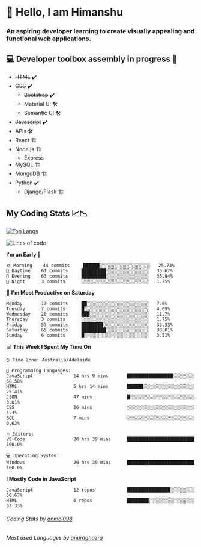 # 👋 Hello, I am Himanshu

### An aspiring developer learning to create visually appealing and functional web applications.

## 💻 Developer toolbox assembly in progress 🧰

- <s>HTML</s> ✔️ 
- <s>CSS</s> ✔️
  - <s>Bootstrap</s> ✔️
  - Material UI 🛠️
  - Semantic UI 🛠️
 - <s>Javascript</s> ✔️
 - APIs 🛠️
 - React 🏗️
 - Node.js 🏗️
    - Express 
 - MySQL 🏗️
 - MongoDB 🏗️
 - Python ✔️
    - Django/Flask 🏗️
 
 
 ## My Coding Stats 📈📉
 
 [![Top Langs](https://github-readme-stats.vercel.app/api/top-langs/?username=himanshu-sxna&layout=compact)](https://github.com/anuraghazra/github-readme-stats)

<!--START_SECTION:waka-->
![Lines of code](https://img.shields.io/badge/From%20Hello%20World%20I%27ve%20Written-26664%20lines%20of%20code-blue)

**I'm an Early 🐤** 

```text
🌞 Morning    44 commits     ██████░░░░░░░░░░░░░░░░░░░   25.73% 
🌆 Daytime    61 commits     █████████░░░░░░░░░░░░░░░░   35.67% 
🌃 Evening    63 commits     █████████░░░░░░░░░░░░░░░░   36.84% 
🌙 Night      3 commits      ░░░░░░░░░░░░░░░░░░░░░░░░░   1.75%

```
📅 **I'm Most Productive on Saturday** 

```text
Monday       13 commits     ██░░░░░░░░░░░░░░░░░░░░░░░   7.6% 
Tuesday      7 commits      █░░░░░░░░░░░░░░░░░░░░░░░░   4.09% 
Wednesday    20 commits     ███░░░░░░░░░░░░░░░░░░░░░░   11.7% 
Thursday     3 commits      ░░░░░░░░░░░░░░░░░░░░░░░░░   1.75% 
Friday       57 commits     ████████░░░░░░░░░░░░░░░░░   33.33% 
Saturday     65 commits     █████████░░░░░░░░░░░░░░░░   38.01% 
Sunday       6 commits      █░░░░░░░░░░░░░░░░░░░░░░░░   3.51%

```


📊 **This Week I Spent My Time On** 

```text
⌚︎ Time Zone: Australia/Adelaide

💬 Programming Languages: 
JavaScript               14 hrs 9 mins       █████████████████░░░░░░░░   68.58% 
HTML                     5 hrs 14 mins       ██████░░░░░░░░░░░░░░░░░░░   25.41% 
JSON                     47 mins             █░░░░░░░░░░░░░░░░░░░░░░░░   3.81% 
CSS                      16 mins             ░░░░░░░░░░░░░░░░░░░░░░░░░   1.3% 
SQL                      7 mins              ░░░░░░░░░░░░░░░░░░░░░░░░░   0.62%

🔥 Editors: 
VS Code                  20 hrs 39 mins      █████████████████████████   100.0%

💻 Operating System: 
Windows                  20 hrs 39 mins      █████████████████████████   100.0%

```

**I Mostly Code in JavaScript** 

```text
JavaScript               12 repos            ████████████████░░░░░░░░░   66.67% 
HTML                     6 repos             ████████░░░░░░░░░░░░░░░░░   33.33%

```



<!--END_SECTION:waka-->

###### Coding Stats by [anmol098](https://github.com/anmol098/waka-readme-stats)  
###### Most used Languages by [anuraghazra](https://github.com/anuraghazra/github-readme-stats)


